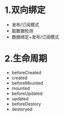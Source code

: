 # 1.双向绑定
* 发布/订阅模式
* 脏数据检测
* 数据绑定+发布/订阅模式

# 2.生命周期
* beforeCreated
* created
* beforeMounted
* mounted
* beforeUpdated
* updated
* beforeDestory
* destoryed
